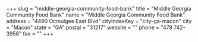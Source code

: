 +++
slug = "middle-georgia-community-food-bank"
title = "Middle Georgia Community Food Bank"
name = "Middle Georgia Community Food Bank"
address = "4490 Ocmulgee East Blvd"
cityIndexKey = "city-ga-macon"
city = "Macon"
state = "GA"
postal = "31217"
website = ""
phone = "478 742-3958"
fax = ""
+++
